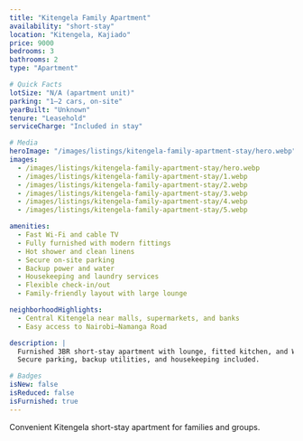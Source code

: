 ```yaml
---
title: "Kitengela Family Apartment"
availability: "short-stay"
location: "Kitengela, Kajiado"
price: 9000
bedrooms: 3
bathrooms: 2
type: "Apartment"

# Quick Facts
lotSize: "N/A (apartment unit)"
parking: "1–2 cars, on-site"
yearBuilt: "Unknown"
tenure: "Leasehold"
serviceCharge: "Included in stay"

# Media
heroImage: "/images/listings/kitengela-family-apartment-stay/hero.webp"
images:
  - /images/listings/kitengela-family-apartment-stay/hero.webp
  - /images/listings/kitengela-family-apartment-stay/1.webp
  - /images/listings/kitengela-family-apartment-stay/2.webp
  - /images/listings/kitengela-family-apartment-stay/3.webp
  - /images/listings/kitengela-family-apartment-stay/4.webp
  - /images/listings/kitengela-family-apartment-stay/5.webp

amenities:
  - Fast Wi-Fi and cable TV
  - Fully furnished with modern fittings
  - Hot shower and clean linens
  - Secure on-site parking
  - Backup power and water
  - Housekeeping and laundry services
  - Flexible check-in/out
  - Family-friendly layout with large lounge

neighborhoodHighlights:
  - Central Kitengela near malls, supermarkets, and banks
  - Easy access to Nairobi–Namanga Road

description: |
  Furnished 3BR short-stay apartment with lounge, fitted kitchen, and Wi-Fi.
  Secure parking, backup utilities, and housekeeping included.

# Badges
isNew: false
isReduced: false
isFurnished: true
---
```

Convenient Kitengela short-stay apartment for families and groups.

